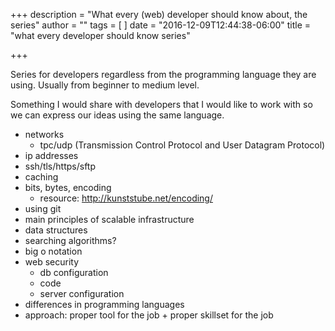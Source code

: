 +++
description = "What every (web) developer should know about, the series"
author = ""
tags = [
]
date = "2016-12-09T12:44:38-06:00"
title = "what every developer should know series"

+++

Series for developers regardless from the programming language they are using.
Usually from beginner to medium level.

Something I would share with developers that I would like to work with so we can express our ideas using the same language.

- networks
    - tpc/udp (Transmission Control Protocol and User Datagram Protocol)
- ip addresses
- ssh/tls/https/sftp
- caching
- bits, bytes, encoding
    - resource: http://kunststube.net/encoding/
- using git
- main principles of scalable infrastructure
- data structures
- searching algorithms?
- big o notation
- web security
    - db configuration
    - code
    - server configuration
- differences in programming languages
- approach: proper tool for the job + proper skillset for the job
